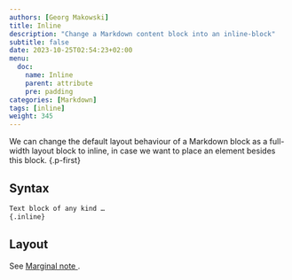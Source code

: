 ```yaml
---
authors: [Georg Makowski]
title: Inline
description: "Change a Markdown content block into an inline-block"
subtitle: false
date: 2023-10-25T02:54:23+02:00 
menu:
  doc:
    name: Inline
    parent: attribute
    pre: padding
categories: [Markdown]
tags: [inline]
weight: 345
---
```


We can change the default layout behaviour of a Markdown block as a full-width layout block to inline, in case we want to place an element besides this block.
{.p-first}
<!--more-->

## Syntax

```md
Text block of any kind …
{.inline}
```

## Layout

See [Marginal note ](/doc/enhancing/shortcode/mnote).